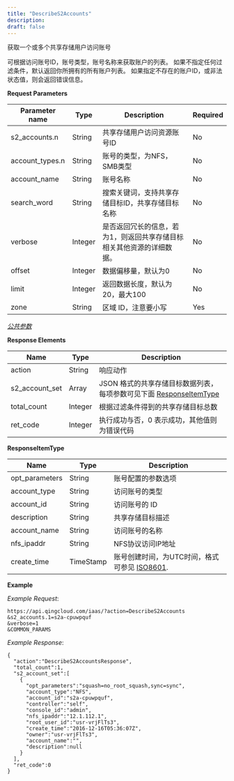 ```yaml
---
title: "DescribeS2Accounts"
description: 
draft: false
---
```




获取一个或多个共享存储用户访问账号

可根据访问账号ID，账号类型，账号名称来获取账户的列表。 如果不指定任何过滤条件，默认返回你所拥有的所有账户列表。 如果指定不存在的账户ID，或非法状态值，则会返回错误信息。

**Request Parameters**

| Parameter name | Type | Description | Required |
| --- | --- | --- | --- |
| s2_accounts.n | String | 共享存储用户访问资源账号ID | No |
| account_types.n | String | 账号的类型，为NFS，SMB类型 | No |
| account_name | String | 账号名称 | No |
| search_word | String | 搜索关键词，支持共享存储目标ID，共享存储目标名称 | No |
| verbose | Integer | 是否返回冗长的信息，若为1，则返回共享存储目标相关其他资源的详细数据。 | No |
| offset | Integer | 数据偏移量，默认为0 | No |
| limit | Integer | 返回数据长度，默认为20，最大100 | No |
| zone | String | 区域 ID，注意要小写 | Yes |

[_公共参数_](../../../parameters/)

**Response Elements**

| Name | Type | Description |
| --- | --- | --- |
| action | String | 响应动作 |
| s2_account_set | Array | JSON 格式的共享存储目标数据列表，每项参数可见下面 [ResponseItemType](#responseitemtype) |
| total_count | Integer | 根据过滤条件得到的共享存储目标总数 |
| ret_code | Integer | 执行成功与否，0 表示成功，其他值则为错误代码 |

**ResponseItemType**

| Name | Type | Description |
| --- | --- | --- |
| opt_parameters | String | 账号配置的参数选项 |
| account_type | String | 访问账号的类型 |
| account_id | String | 访问账号的 ID |
| description | String | 共享存储目标描述 |
| account_name | String | 访问账号的名称 |
| nfs_ipaddr | String | NFS协议访问IP地址 |
| create_time | TimeStamp | 账号创建时间，为UTC时间，格式可参见 [ISO8601](http://www.w3.org/TR/NOTE-datetime). |

**Example**

_Example Request_:

```
https://api.qingcloud.com/iaas/?action=DescribeS2Accounts
&s2_accounts.1=s2a-cpuwpquf
&verbose=1
&COMMON_PARAMS
```

_Example Response_:

```
{
  "action":"DescribeS2AccountsResponse",
  "total_count":1,
  "s2_account_set":[
    {
      "opt_parameters":"squash=no_root_squash,sync=sync",
      "account_type":"NFS",
      "account_id":"s2a-cpuwpquf",
      "controller":"self",
      "console_id":"admin",
      "nfs_ipaddr":"12.1.112.1",
      "root_user_id":"usr-vrjFlTs3",
      "create_time":"2016-12-16T05:36:07Z",
      "owner":"usr-vrjFlTs3",
      "account_name":"",
      "description":null
    }
  ],
  "ret_code":0
}
```
